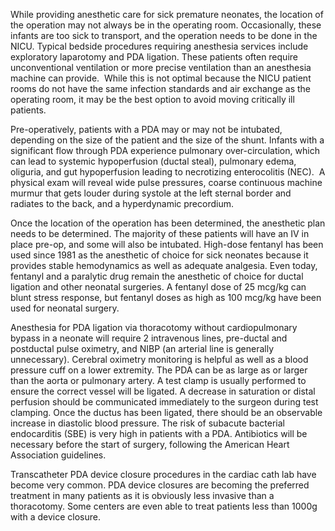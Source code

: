 While providing anesthetic care for sick premature neonates, the location of the operation may not always be in the operating room. Occasionally, these infants are too sick to transport, and the operation needs to be done in the NICU. Typical bedside procedures requiring anesthesia services include exploratory laparotomy and PDA ligation. These patients often require unconventional ventilation or more precise ventilation than an anesthesia machine can provide.  While this is not optimal because the NICU patient rooms do not have the same infection standards and air exchange as the operating room, it may be the best option to avoid moving critically ill patients.

Pre-operatively, patients with a PDA may or may not be intubated, depending on the size of the patient and the size of the shunt. Infants with a significant flow through PDA experience pulmonary over-circulation, which can lead to systemic hypoperfusion (ductal steal), pulmonary edema, oliguria, and gut hypoperfusion leading to necrotizing enterocolitis (NEC).  A physical exam will reveal wide pulse pressures, coarse continuous machine murmur that gets louder during systole at the left sternal border and radiates to the back, and a hyperdynamic precordium.

Once the location of the operation has been determined, the anesthetic plan needs to be determined. The majority of these patients will have an IV in place pre-op, and some will also be intubated. High-dose fentanyl has been used since 1981 as the anesthetic of choice for sick neonates because it provides stable hemodynamics as well as adequate analgesia. Even today, fentanyl and a paralytic drug remain the anesthetic of choice for ductal ligation and other neonatal surgeries. A fentanyl dose of 25 mcg/kg can blunt stress response, but fentanyl doses as high as 100 mcg/kg have been used for neonatal surgery.

Anesthesia for PDA ligation via thoracotomy without cardiopulmonary bypass in a neonate will require 2 intravenous lines, pre-ductal and postductal pulse oximetry, and NIBP (an arterial line is generally unnecessary). Cerebral oximetry monitoring is helpful as well as a blood pressure cuff on a lower extremity. The PDA can be as large as or larger than the aorta or pulmonary artery. A test clamp is usually performed to ensure the correct vessel will be ligated. A decrease in saturation or distal perfusion should be communicated immediately to the surgeon during test clamping. Once the ductus has been ligated, there should be an observable increase in diastolic blood pressure. The risk of subacute bacterial endocarditis (SBE) is very high in patients with a PDA. Antibiotics will be necessary before the start of surgery, following the American Heart Association guidelines.

Transcatheter PDA device closure procedures in the cardiac cath lab have become very common. PDA device closures are becoming the preferred treatment in many patients as it is obviously less invasive than a thoracotomy. Some centers are even able to treat patients less than 1000g with a device closure.